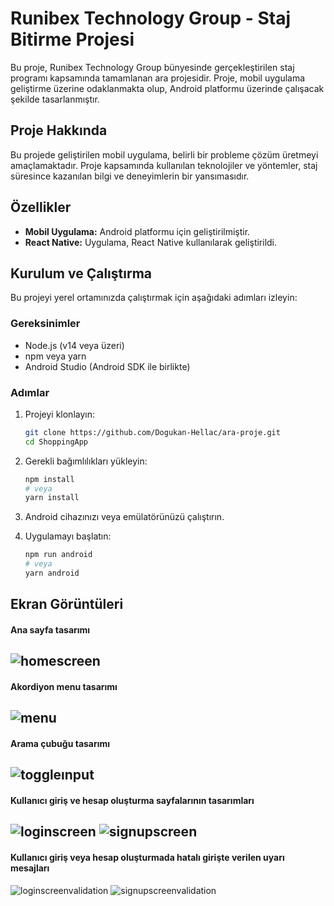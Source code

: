 # Runibex Technology Group - Staj Bitirme Projesi

Bu proje, Runibex Technology Group bünyesinde gerçekleştirilen staj programı kapsamında tamamlanan ara projesidir. Proje, mobil uygulama geliştirme üzerine odaklanmakta olup, Android platformu üzerinde çalışacak şekilde tasarlanmıştır.

## Proje Hakkında

Bu projede geliştirilen mobil uygulama, belirli bir probleme çözüm üretmeyi amaçlamaktadır. Proje kapsamında kullanılan teknolojiler ve yöntemler, staj süresince kazanılan bilgi ve deneyimlerin bir yansımasıdır.

## Özellikler

- **Mobil Uygulama:** Android platformu için geliştirilmiştir.
- **React Native:** Uygulama, React Native kullanılarak geliştirildi.

## Kurulum ve Çalıştırma

Bu projeyi yerel ortamınızda çalıştırmak için aşağıdaki adımları izleyin:

### Gereksinimler

- Node.js (v14 veya üzeri)
- npm veya yarn
- Android Studio (Android SDK ile birlikte)

### Adımlar

1. Projeyi klonlayın:

    ```bash
    git clone https://github.com/Dogukan-Hellac/ara-proje.git
    cd ShoppingApp
    ```

2. Gerekli bağımlılıkları yükleyin:

    ```bash
    npm install
    # veya
    yarn install
    ```

3. Android cihazınızı veya emülatörünüzü çalıştırın.

4. Uygulamayı başlatın:

    ```bash
    npm run android
    # veya
    yarn android
    ```

## Ekran Görüntüleri 

#### Ana sayfa tasarımı

![homescreen](https://github.com/user-attachments/assets/b82a8c6c-030a-4847-a232-7209d08af687)
---

#### Akordiyon menu tasarımı

![menu](https://github.com/user-attachments/assets/4e4ebade-c4d1-48f8-bb71-8d768bd7d4b4)
---

#### Arama çubuğu tasarımı

![toggleınput](https://github.com/user-attachments/assets/321b3b75-b65d-45ca-a0a1-6c5d9b60f9b6)
---

#### Kullanıcı giriş ve hesap oluşturma sayfalarının tasarımları

![loginscreen](https://github.com/user-attachments/assets/fb654cc1-5cdb-4999-9e43-7c62f8e337b5)
![signupscreen](https://github.com/user-attachments/assets/3f7babe7-8c65-4147-8ed9-b8d0e6ca8e22)
---

#### Kullanıcı giriş veya hesap oluşturmada hatalı girişte verilen uyarı mesajları

![loginscreenvalidation](https://github.com/user-attachments/assets/5256325b-c594-4ac9-8f75-3faf813f406c)
![signupscreenvalidation](https://github.com/user-attachments/assets/e02e2729-3522-4b7d-b851-41eda1c9afc2)

